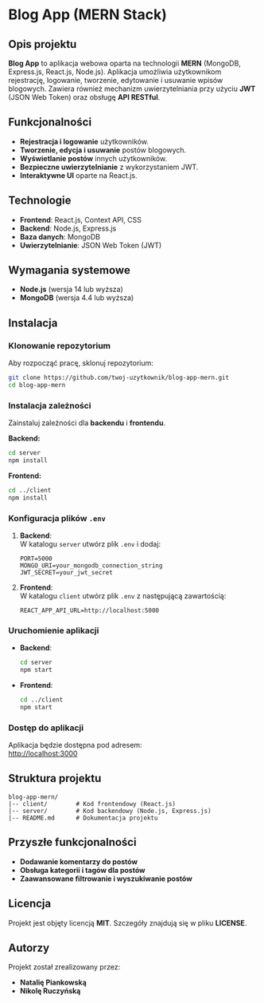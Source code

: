 
# Blog App (MERN Stack)

## Opis projektu
**Blog App** to aplikacja webowa oparta na technologii **MERN** (MongoDB, Express.js, React.js, Node.js). Aplikacja umożliwia użytkownikom rejestrację, logowanie, tworzenie, edytowanie i usuwanie wpisów blogowych. Zawiera również mechanizm uwierzytelniania przy użyciu **JWT** (JSON Web Token) oraz obsługę **API RESTful**.

## Funkcjonalności
- **Rejestracja i logowanie** użytkowników.
- **Tworzenie, edycja i usuwanie** postów blogowych.
- **Wyświetlanie postów** innych użytkowników.
- **Bezpieczne uwierzytelnianie** z wykorzystaniem JWT.
- **Interaktywne UI** oparte na React.js.

## Technologie
- **Frontend**: React.js, Context API, CSS
- **Backend**: Node.js, Express.js
- **Baza danych**: MongoDB
- **Uwierzytelnianie**: JSON Web Token (JWT)

## Wymagania systemowe
- **Node.js** (wersja 14 lub wyższa)
- **MongoDB** (wersja 4.4 lub wyższa)

## Instalacja

### Klonowanie repozytorium
Aby rozpocząć pracę, sklonuj repozytorium:
```bash
git clone https://github.com/twoj-uzytkownik/blog-app-mern.git
cd blog-app-mern
```

### Instalacja zależności
Zainstaluj zależności dla **backendu** i **frontendu**.

**Backend:**
```bash
cd server
npm install
```

**Frontend:**
```bash
cd ../client
npm install
```

### Konfiguracja plików `.env`

1. **Backend**:  
   W katalogu `server` utwórz plik `.env` i dodaj:
   ```env
   PORT=5000
   MONGO_URI=your_mongodb_connection_string
   JWT_SECRET=your_jwt_secret
   ```

2. **Frontend**:  
   W katalogu `client` utwórz plik `.env` z następującą zawartością:
   ```env
   REACT_APP_API_URL=http://localhost:5000
   ```

### Uruchomienie aplikacji

- **Backend**:
  ```bash
  cd server
  npm start
  ```

- **Frontend**:
  ```bash
  cd ../client
  npm start
  ```

### Dostęp do aplikacji
Aplikacja będzie dostępna pod adresem:  
[http://localhost:3000](http://localhost:3000)

## Struktura projektu
```
blog-app-mern/
|-- client/        # Kod frontendowy (React.js)
|-- server/        # Kod backendowy (Node.js, Express.js)
|-- README.md      # Dokumentacja projektu
```

## Przyszłe funkcjonalności
- **Dodawanie komentarzy do postów**
- **Obsługa kategorii i tagów dla postów**
- **Zaawansowane filtrowanie i wyszukiwanie postów**

## Licencja
Projekt jest objęty licencją **MIT**. Szczegóły znajdują się w pliku **LICENSE**.

## Autorzy
Projekt został zrealizowany przez:
- **Natalię Piankowską**
- **Nikolę Ruczyńską**
